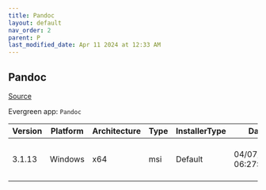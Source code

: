 ```yaml
---
title: Pandoc
layout: default
nav_order: 2
parent: P
last_modified_date: Apr 11 2024 at 12:33 AM
---
```


## Pandoc

[Source](https://pandoc.org/)

Evergreen app: `Pandoc`

| Version | Platform | Architecture | Type | InstallerType | Date                | Size     | URI                                                                                                                                                                                |
| ------- | -------- | ------------ | ---- | ------------- | ------------------- | -------- | ---------------------------------------------------------------------------------------------------------------------------------------------------------------------------------- |
| 3.1.13  | Windows  | x64          | msi  | Default       | 04/07/2024 06:27:46 | 37920768 | [https://github.com/jgm/pandoc/releases/download/3.1.13/pandoc-3.1.13-windows-x86_64.msi](https://github.com/jgm/pandoc/releases/download/3.1.13/pandoc-3.1.13-windows-x86_64.msi) |
